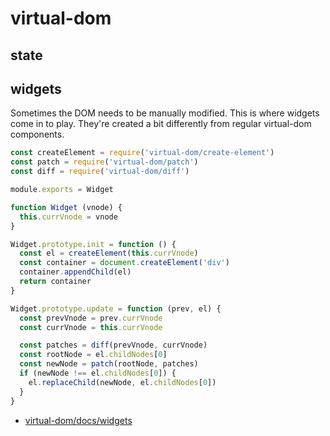 # virtual-dom

## state

## widgets
Sometimes the DOM needs to be manually modified. This is where widgets come in
to play. They're created a bit differently from regular virtual-dom components.

```js
const createElement = require('virtual-dom/create-element')
const patch = require('virtual-dom/patch')
const diff = require('virtual-dom/diff')

module.exports = Widget

function Widget (vnode) {
  this.currVnode = vnode
}

Widget.prototype.init = function () {
  const el = createElement(this.currVnode)
  const container = document.createElement('div')
  container.appendChild(el)
  return container
}

Widget.prototype.update = function (prev, el) {
  const prevVnode = prev.currVnode
  const currVnode = this.currVnode

  const patches = diff(prevVnode, currVnode)
  const rootNode = el.childNodes[0]
  const newNode = patch(rootNode, patches)
  if (newNode !== el.childNodes[0]) {
    el.replaceChild(newNode, el.childNodes[0])
  }
}
```

- [virtual-dom/docs/widgets](https://github.com/Raynos/mercury/blob/master/docs/widgets.md)
